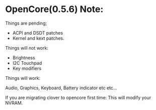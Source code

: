 
# OpenCore(0.5.6) Note:


Things are pending;
  - ACPI and DSDT patches
  - Kernel and kext patches.
  
Things will not work:
  - Brightness
  - I2C Touchpad
  - Key modifiers

Things will work:

Audio, Graphics, Keyboard, Battery indicator etc etc...

If you are migrating clover to opencore first time:
This will modify your NVRAM.